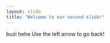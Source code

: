 ```yaml
---
layout: slide
title: "Welcome to our second slide!"
---
```

buzi hehe
Use the left arrow to go back!